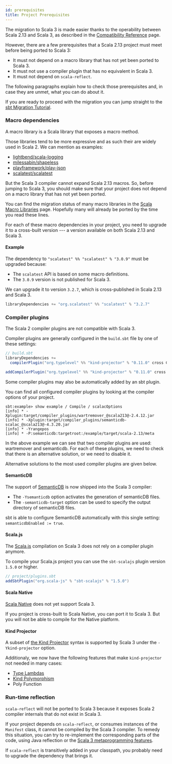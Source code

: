 ```yaml
---
id: prerequisites
title: Project Prerequisites
---
```


The migration to Scala 3 is made easier thanks to the operability between Scala 2.13 and Scala 3, as described in the [Compatibility Reference](../general/compatibility.md) page.

However, there are a few prerequisites that a Scala 2.13 project must meet before being ported to Scala 3:
- It must not depend on a macro library that has not yet been ported to Scala 3.
- It must not use a compiler plugin that has no equivalent in Scala 3.
- It must not depend on `scala-reflect`.

The following paragraphs explain how to check those prerequisites and, in case they are unmet, what you can do about it.

If you are ready to proceed with the migration you can jump straight to the [sbt Migration Tutorial](sbt-migration.md).

### Macro dependencies

A macro library is a Scala library that exposes a macro method.

Those libraries tend to be more expressive and as such their are widely used in Scala 2.
We can mention as examples: 
- [lightbend/scala-logging](https://index.scala-lang.org/lightbend/scala-logging)
- [milessabin/shapeless](https://index.scala-lang.org/milessabin/shapeless)
- [playframework/play-json](https://index.scala-lang.org/playframework/play-json)
- [scalatest/scalatest](https://index.scala-lang.org/scalatest/scalatest)

But the Scala 3 compiler cannot expand Scala 2.13 macros.
So, before jumping to Scala 3, you should make sure that your project does not depend on a macro library that has not yet been ported.

You can find the migration status of many macro libraries in the [Scala Macro Libraries](../macros/macro-libraries.md) page.
Hopefully many will already be ported by the time you read these lines.

For each of these macro dependencies in your project, you need to upgrade it to a cross-built version --- a version available on both Scala 2.13 and Scala 3.

#### Example

The dependency to `"scalatest" %% "scalatest" % "3.0.9"` must be upgraded because:
- The `scalatest` API is based on some macro definitions.
- The `3.0.9` version is not published for Scala 3.

We can upgrade it to version `3.2.7`, which is cross-published in Scala 2.13 and Scala 3.

```scala
libraryDependencies += "org.scalatest" %% "scalatest" % "3.2.7"
```

### Compiler plugins

The Scala 2 compiler plugins are not compatible with Scala 3.

Compiler plugins are generally configured in the `build.sbt` file by one of these settings:

```scala
// build.sbt
libraryDependencies +=
  compilerPlugin("org.typelevel" %% "kind-projector" % "0.11.0" cross CrossVersion.full)

addCompilerPlugin("org.typelevel" %% "kind-projector" % "0.11.0" cross CrossVersion.full)
```

Some compiler plugins may also be automatically added by an sbt plugin.

You can find all configured compiler plugins by looking at the compiler options of your project.

```shell
sbt:example> show example / Compile / scalacOptions
[info] * -Xplugin:target/compiler_plugins/wartremover_@scala213@-2.4.12.jar
[info] * -Xplugin:target/compiler_plugins/semanticdb-scalac_@scala213@-4.3.20.jar
[info] * -Yrangepos
[info] * -P:semanticdb:targetroot:/example/target/scala-2.13/meta
```

In the above example we can see that two compiler plugins are used: wartremover and semanticdb.
For each of these plugins, we need to check that there is an alternative solution, or we need to disable it.

Alternative solutions to the most used compiler plugins are given below.

#### SemanticDB

The support of [SemanticDB](https://scalameta.org/docs/semanticdb/guide.html) is now shipped into the Scala 3 compiler:
- The `-Ysemanticdb` option activates the generation of semanticDB files.
- The `-semanticdb-target` option can be used to specify the output directory of semanticDB files.

sbt is able to configure SemanticDB automatically with this single setting: `semanticdbEnabled := true`.

#### Scala.js

The [Scala.js](https://www.scala-js.org/) compilation on Scala 3 does not rely on a compiler plugin anymore.

To compile your Scala.js project you can use the `sbt-scalajs` plugin version `1.5.0` or higher.

```scala
// project/plugins.sbt
addSbtPlugin("org.scala-js" % "sbt-scalajs" % "1.5.0")
```

#### Scala Native

[Scala Native](https://scala-native.readthedocs.io/en/latest/) does not yet support Scala 3.

If you project is cross-built to Scala Native, you can port it to Scala 3.
But you will not be able to compile for the Native platform.

#### Kind Projector

A subset of [the Kind Projector](https://github.com/typelevel/kind-projector) syntax is supported by Scala 3 under the `-Ykind-projector` option.

Additionaly, we now have the following features that make `kind-projector` not needed in many cases:
- [Type Lambdas](http://dotty.epfl.ch/docs/reference/new-types/type-lambdas.html)
- [Kind Polymorphism](http://dotty.epfl.ch/docs/reference/other-new-features/kind-polymorphism.html)
- Poly Function

### Run-time reflection

`scala-reflect` will not be ported to Scala 3 because it exposes Scala 2 compiler internals that do not exist in Scala 3.

If your project depends on `scala-reflect`, or consumes instances of the `Manifest` class, it cannot be compiled by the Scala 3 compiler.
To remedy this situation, you can try to re-implement the corresponding parts of the code, using Java reflection or the [Scala 3 metaprogramming features](../general/metaprogramming.md).

If `scala-reflect` is transitively added in your classpath, you probably need to upgrade the dependency that brings it.
